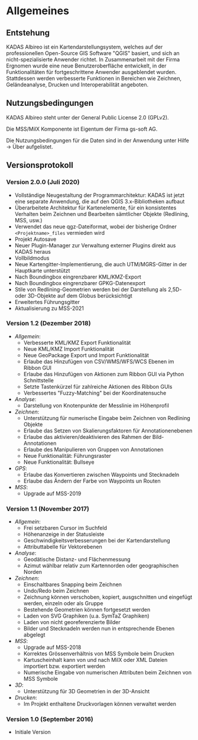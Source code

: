 # Allgemeines

## <a name="sec0"></a>Entstehung

KADAS Albireo ist ein Kartendarstellungsystem, welches auf der professionellen Open-Source GIS Software "QGIS" basiert, und sich an nicht-spezialisierte Anwender richtet. In Zusammenarbeit mit der Firma Ergnomen wurde eine neue Benutzeroberfläche entwickelt, in der Funktionalitäten für fortgeschrittene Anwender ausgeblendet wurden. Stattdessen werden verbesserte Funktionen in Bereichen wie Zeichnen, Geländeanalyse, Drucken und Interoperabilität angeboten.

## <a name="sec1"></a>Nutzungsbedingungen

KADAS Albireo steht unter der General Public License 2.0 (GPLv2).

Die MSS/MilX Komponente ist Eigentum der Firma gs-soft AG.

Die Nutzungsbedingungen für die Daten sind in der Anwendung unter Hilfe → Über aufgelistet.

## <a name="sec3"></a>Versionsprotokoll

### Version 2.0.0 (Juli 2020)
- Vollständige Neugestaltung der Programmarchitektur: KADAS ist jetzt eine separate Anwendung, die auf den QGIS 3.x-Bibliotheken aufbaut
- Überarbeitete Architektur für Kartenelemente, für ein konsistentes Verhalten beim Zeichnen und Bearbeiten sämtlicher Objekte (Redlining, MSS, usw.)
- Verwendet das neue qgz-Dateiformat, wobei der bisherige Ordner `<Projektname>_files` vermieden wird
- Projekt Autosave
- Neuer Plugin-Manager zur Verwaltung externer Plugins direkt aus KADAS heraus
- Vollbildmodus
- Neue Kartengitter-Implementierung, die auch UTM/MGRS-Gitter in der Hauptkarte unterstützt
- Nach Boundingbox eingrenzbarer KML/KMZ-Export
- Nach Boundingbox eingrenzbarer GPKG-Datenexport
- Stile von Redlining-Geometrien werden bei der Darstellung als 2,5D- oder 3D-Objekte auf dem Globus berücksichtigt
- Erweitertes Führungsgitter
- Aktualisierung zu MSS-2021

### Version 1.2 (Dezember 2018)
* *Allgemein*:
    - Verbesserte KML/KMZ Export Funktionalität
    - Neue KML/KMZ Import Funktionalität
    - Neue GeoPackage Export und Import Funktionalität
    - Erlaube das Hinzufügen von CSV/WMS/WFS/WCS Ebenen im Ribbon GUI
    - Erlaube das Hinzufügen von Aktionen zum Ribbon GUI via Python Schnittstelle
    - Setzte Tastenkürzel für zahlreiche Aktionen des Ribbon GUIs
    - Verbessertes "Fuzzy-Matching" bei der Koordinatensuche
* *Analyse*:
    - Darstellung von Knotenpunkte der Messlinie im Höhenprofil
* *Zeichnen*:
    - Unterstützung für numerische Eingabe beim Zeichnen von Redlining Objekte
    - Erlaube das Setzen von Skalierungsfaktoren für Annotationenebenen
    - Erlaube das aktivieren/deaktivieren des Rahmen der Bild-Annotationen
    - Erlaube des Manipulieren von Gruppen von Annotationen
    - Neue Funktionalität: Führungsraster
    - Neue Funktionalität: Bullseye
* *GPS*:
    - Erlaube das Konvertieren zwischen Waypoints und Stecknadeln
    - Erlaube das Ändern der Farbe von Waypoints un Routen
* *MSS*:
    - Upgrade auf MSS-2019

### Version 1.1 (November 2017)
* *Allgemein*:
    - Frei setzbaren Cursor im Suchfeld
    - Höhenanzeige in der Statusleiste
    - Geschwindigkeitsverbesserungen bei der Kartendarstellung
    - Attributtabelle für Vektorebenen
* *Analyse*:
    - Geodätische Distanz- und Flächenmessung
    - Azimut wählbar relativ zum Kartennorden oder geographischen Norden
* *Zeichnen*:
    - Einschaltbares Snapping beim Zeichnen
    - Undo/Redo beim Zeichnen
    - Zeichnung können verschoben, kopiert, ausgschnitten und eingefügt werden, einzeln oder als Gruppe
    - Bestehende Geometrien können fortgesetzt werden
    - Laden von SVG Graphiken (u.a. SymTaZ Graphiken)
    - Laden von nicht georeferenzierte Bilder
    - Bilder und Stecknadeln werden nun in entsprechende Ebenen abgelegt
* *MSS*:
    - Upgrade auf MSS-2018
    - Korrektes Grössenverhältnis von MSS Symbole beim Drucken
    - Kartuscheinhalt kann von und nach MilX oder XML Dateien importiert bzw. exportiert werden
    - Numerische Eingabe von numerischen Attributen beim Zeichnen von MSS Symbole
* *3D*:
    - Unterstützung für 3D Geometrien in der 3D-Ansicht
* *Drucken*:
    - Im Projekt enthaltene Druckvorlagen können verwaltet werden

### Version 1.0 (September 2016)
- Initiale Version


